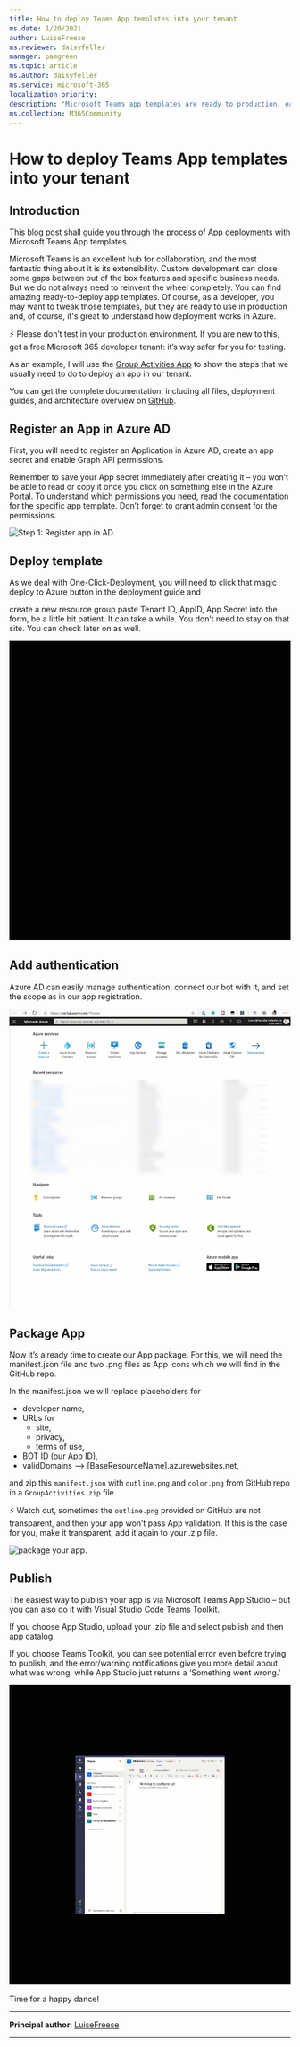 ```yaml
---
title: How to deploy Teams App templates into your tenant
ms.date: 1/20/2021
author: LuiseFreese
ms.reviewer: daisyfeller
manager: pamgreen
ms.topic: article
ms.author: daisyfeller
ms.service: microsoft-365
localization_priority: 
description: "Microsoft Teams app templates are ready to production, easy to deploy apps that extend Teams to your needs- this is a guide how to deploy them"
ms.collection: M365Community
---
```


# How to deploy Teams App templates into your tenant

## Introduction

This blog post shall guide you through the process of App deployments with Microsoft Teams App templates.

Microsoft Teams is an excellent hub for collaboration, and the most fantastic thing about it is its extensibility. Custom development can close some gaps between out of the box features and specific business needs. But we do not always need to reinvent the wheel completely. You can find amazing ready-to-deploy app templates. Of course, as a developer, you may want to tweak those templates, but they are ready to use in production and, of course, it's great to understand how deployment works in Azure.

⚡ Please don’t test in your production environment. If you are new to this, get a free Microsoft 365 developer tenant: it’s way safer for you for testing.

As an example, I will use the [Group Activities App](/microsoftteams/platform/samples/app-templates#group-activities) to show the steps that we usually need to do to deploy an app in our tenant.

You can get the complete documentation, including all files, deployment guides, and architecture overview on [GitHub](https://github.com/OfficeDev/microsoft-teams-apps-groupactivities).

## Register an App in Azure AD

First, you will need to register an Application in Azure AD, create an app secret and enable Graph API permissions.

Remember to save your App secret immediately after creating it – you won’t be able to read or copy it once you click on something else in the Azure Portal. To understand which permissions you need, read the documentation for the specific app template. Don’t forget to grant admin consent for the permissions.

![Step 1: Register app in AD.](media/how-to-deploy-teams-app-templates/1registeraapp.gif)

## Deploy template

As we deal with One-Click-Deployment, you will need to click that magic deploy to Azure button in the deployment guide and

create a new resource group
paste Tenant ID, AppID, App Secret into the form,
be a little bit patient. It can take a while. You don’t need to stay on that site. You can check later on as well.

![Step 2: Deploy template.](media/how-to-deploy-teams-app-templates/2deploy.gif)

## Add authentication

Azure AD can easily manage authentication, connect our bot with it, and set the scope as in our app registration.

![Step 3: Add authentication.](media/how-to-deploy-teams-app-templates/3addauthentication.gif)

## Package App

Now it’s already time to create our App package. For this, we will need the manifest.json file and two .png files as App icons which we will find in the GitHub repo.

In the manifest.json we will replace placeholders for

* developer name,
* URLs for
  * site,
  * privacy,
  * terms of use,
* BOT ID (our App ID),
* validDomains –> [BaseResourceName].azurewebsites.net,

and zip this `manifest.json` with `outline.png` and `color.png` from GitHub repo in a `GroupActivities.zip` file.

⚡ Watch out, sometimes the `outline.png` provided on GitHub are not transparent, and then your app won’t pass App validation. If this is the case for you, make it transparent, add it again to your .zip file.

![package your app.](media/how-to-deploy-teams-app-templates/4package.gif)

## Publish

The easiest way to publish your app is via Microsoft Teams App Studio – but you can also do it with Visual Studio Code Teams Toolkit.

If you choose App Studio, upload your .zip file and select publish and then app catalog.

If you choose Teams Toolkit, you can see potential error even before trying to publish, and the error/warning notifications give you more detail about what was wrong, while App Studio just returns a ‘Something went wrong.’

![publish.](media/how-to-deploy-teams-app-templates/6publish.gif)

Time for a happy dance!

---

**Principal author**: [LuiseFreese](https://www.linkedin.com/in/LuiseFreese)

---
